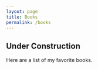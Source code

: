 ```yaml
---
layout: page
title: Books
permalink: /books
---
```


## Under Construction

Here are a list of my favorite books. 
